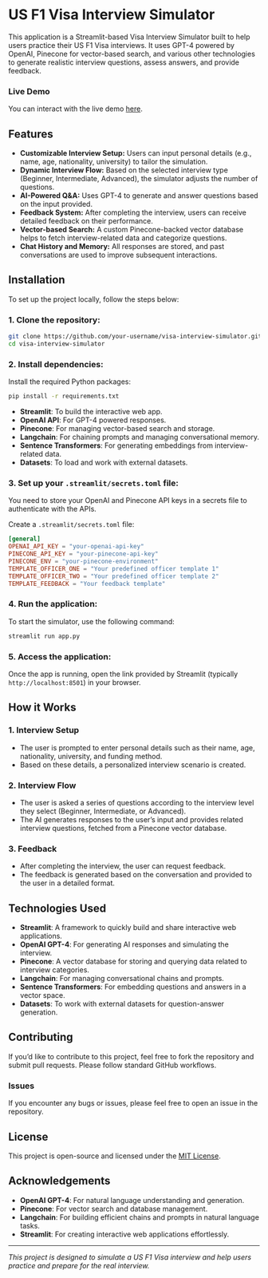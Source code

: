 # US F1 Visa Interview Simulator

This application is a Streamlit-based Visa Interview Simulator built to help users practice their US F1 Visa interviews. It uses GPT-4 powered by OpenAI, Pinecone for vector-based search, and various other technologies to generate realistic interview questions, assess answers, and provide feedback.

### Live Demo
You can interact with the live demo [here](https://visa-simulator.streamlit.app).

## Features
- **Customizable Interview Setup:** Users can input personal details (e.g., name, age, nationality, university) to tailor the simulation.
- **Dynamic Interview Flow:** Based on the selected interview type (Beginner, Intermediate, Advanced), the simulator adjusts the number of questions.
- **AI-Powered Q&A:** Uses GPT-4 to generate and answer questions based on the input provided.
- **Feedback System:** After completing the interview, users can receive detailed feedback on their performance.
- **Vector-based Search:** A custom Pinecone-backed vector database helps to fetch interview-related data and categorize questions.
- **Chat History and Memory:** All responses are stored, and past conversations are used to improve subsequent interactions.

## Installation

To set up the project locally, follow the steps below:

### 1. Clone the repository:
```bash
git clone https://github.com/your-username/visa-interview-simulator.git
cd visa-interview-simulator
```

### 2. Install dependencies:
Install the required Python packages:
```bash
pip install -r requirements.txt
```

- **Streamlit**: To build the interactive web app.
- **OpenAI API**: For GPT-4 powered responses.
- **Pinecone**: For managing vector-based search and storage.
- **Langchain**: For chaining prompts and managing conversational memory.
- **Sentence Transformers**: For generating embeddings from interview-related data.
- **Datasets**: To load and work with external datasets.
  
### 3. Set up your `.streamlit/secrets.toml` file:
You need to store your OpenAI and Pinecone API keys in a secrets file to authenticate with the APIs.

Create a `.streamlit/secrets.toml` file:
```toml
[general]
OPENAI_API_KEY = "your-openai-api-key"
PINECONE_API_KEY = "your-pinecone-api-key"
PINECONE_ENV = "your-pinecone-environment"
TEMPLATE_OFFICER_ONE = "Your predefined officer template 1"
TEMPLATE_OFFICER_TWO = "Your predefined officer template 2"
TEMPLATE_FEEDBACK = "Your feedback template"
```

### 4. Run the application:
To start the simulator, use the following command:
```bash
streamlit run app.py
```

### 5. Access the application:
Once the app is running, open the link provided by Streamlit (typically `http://localhost:8501`) in your browser.

## How it Works

### 1. **Interview Setup**
   - The user is prompted to enter personal details such as their name, age, nationality, university, and funding method.
   - Based on these details, a personalized interview scenario is created.

### 2. **Interview Flow**
   - The user is asked a series of questions according to the interview level they select (Beginner, Intermediate, or Advanced).
   - The AI generates responses to the user’s input and provides related interview questions, fetched from a Pinecone vector database.

### 3. **Feedback**
   - After completing the interview, the user can request feedback.
   - The feedback is generated based on the conversation and provided to the user in a detailed format.

## Technologies Used
- **Streamlit**: A framework to quickly build and share interactive web applications.
- **OpenAI GPT-4**: For generating AI responses and simulating the interview.
- **Pinecone**: A vector database for storing and querying data related to interview categories.
- **Langchain**: For managing conversational chains and prompts.
- **Sentence Transformers**: For embedding questions and answers in a vector space.
- **Datasets**: To work with external datasets for question-answer generation.

## Contributing
If you’d like to contribute to this project, feel free to fork the repository and submit pull requests. Please follow standard GitHub workflows.

### Issues
If you encounter any bugs or issues, please feel free to open an issue in the repository.

## License
This project is open-source and licensed under the [MIT License](LICENSE).

## Acknowledgements
- **OpenAI GPT-4**: For natural language understanding and generation.
- **Pinecone**: For vector search and database management.
- **Langchain**: For building efficient chains and prompts in natural language tasks.
- **Streamlit**: For creating interactive web applications effortlessly.

---

*This project is designed to simulate a US F1 Visa interview and help users practice and prepare for the real interview.* 
